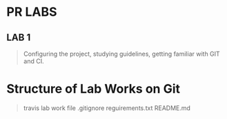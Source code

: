 # PR LABS
## LAB 1
> Configuring the project, studying guidelines, getting familiar with GIT and CI.

# Structure of Lab Works on Git
> travis
> lab work file
> .gitignore
> reguirements.txt
> README.md
